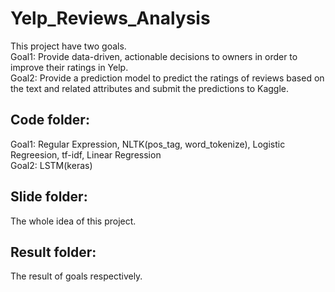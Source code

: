 # Yelp_Reviews_Analysis
This project have two goals.    
Goal1: Provide data-driven, actionable decisions to owners in order to improve their ratings in Yelp.     
Goal2: Provide a prediction model to predict the ratings of reviews based on the text and related attributes and submit the predictions to Kaggle.   

## Code folder:
Goal1: Regular Expression, NLTK(pos_tag, word_tokenize), Logistic Regreesion, tf-idf, Linear Regression   
Goal2: LSTM(keras)

## Slide folder:
The whole idea of this project.

## Result folder:
The result of goals respectively.




